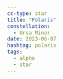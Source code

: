 ```yaml
---
cc-type: star
title: "Polaris"
constellation:
  - Ursa Minor
date: 2023-06-07
hashtag: polaris
tags:
  - alpha
  - star
---
```

